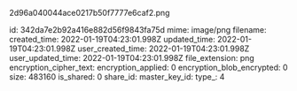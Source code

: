 2d96a040044ace0217b50f7777e6caf2.png

id: 342da7e2b92a416e882d56f9843fa75d
mime: image/png
filename: 
created_time: 2022-01-19T04:23:01.998Z
updated_time: 2022-01-19T04:23:01.998Z
user_created_time: 2022-01-19T04:23:01.998Z
user_updated_time: 2022-01-19T04:23:01.998Z
file_extension: png
encryption_cipher_text: 
encryption_applied: 0
encryption_blob_encrypted: 0
size: 483160
is_shared: 0
share_id: 
master_key_id: 
type_: 4